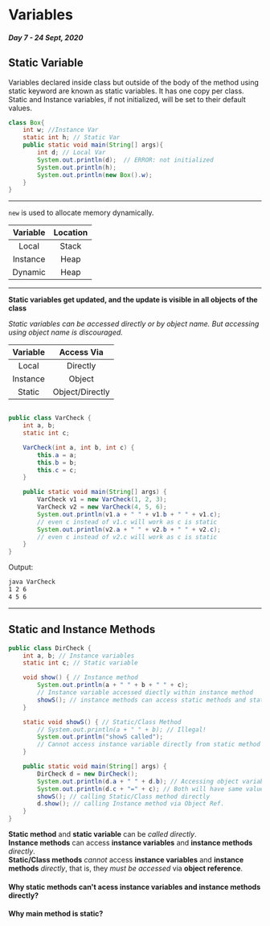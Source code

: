 # Variables

##### Day 7 - 24 Sept, 2020

## Static Variable

Variables declared inside class but outside of the body of the method using static keyword are known as static variables. It has one copy per class.  
Static and Instance variables, if not initialized, will be set to their default values.

```java
class Box{
    int w; //Instance Var
    static int h; // Static Var
    public static void main(String[] args){
        int d; // Local Var
        System.out.println(d);  // ERROR: not initialized
        System.out.println(h);
        System.out.println(new Box().w);
    }
}
```

---

`new` is used to allocate memory dynamically.

| Variable | Location |
| :------: | :------: |
|  Local   |  Stack   |
| Instance |   Heap   |
| Dynamic  |   Heap   |

---

**Static variables get updated, and the update is visible in all objects of the class**

_Static variables can be accessed directly or by object name. But accessing using object name is discouraged._

| Variable |   Access Via    |
| :------: | :-------------: |
|  Local   |    Directly     |
| Instance |     Object      |
|  Static  | Object/Directly |

```java

public class VarCheck {
    int a, b;
    static int c;

    VarCheck(int a, int b, int c) {
        this.a = a;
        this.b = b;
        this.c = c;
    }

    public static void main(String[] args) {
        VarCheck v1 = new VarCheck(1, 2, 3);
        VarCheck v2 = new VarCheck(4, 5, 6);
        System.out.println(v1.a + " " + v1.b + " " + v1.c);
        // even c instead of v1.c will work as c is static
        System.out.println(v2.a + " " + v2.b + " " + v2.c);
        // even c instead of v2.c will work as c is static
    }
}

```

Output:

```bash
java VarCheck
1 2 6
4 5 6
```

---

## Static and Instance Methods

```java
public class DirCheck {
    int a, b; // Instance variables
    static int c; // Static variable

    void show() { // Instance method
        System.out.println(a + " " + b + " " + c);
        // Instance variable accessed diectly within instance method
        showS(); // instance methods can access static methods and static variables
    }

    static void showS() { // Static/Class Method
        // System.out.println(a + " " + b); // Illegal!
        System.out.println("showS called");
        // Cannot access instance variable directly from static method
    }

    public static void main(String[] args) {
        DirCheck d = new DirCheck();
        System.out.println(d.a + " " + d.b); // Accessing object variables
        System.out.println(d.c + "=" + c); // Both will have same value as c is static var.
        showS(); // calling Static/Class method directly
        d.show(); // calling Instance method via Object Ref.
    }
}
```

**Static method** and **static variable** can be _called directly_.  
**Instance methods** can access **instance variables** and **instance methods** _directly_.  
**Static/Class methods** _cannot_ access **instance variables** and **instance methods** _directly_, that is, they _must be accessed_ via **object reference**.

#### Why static methods can't acess instance variables and instance methods directly?

#### Why main method is static?

